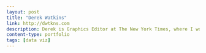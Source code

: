 ```yaml
---
layout: post
title: "Derek Watkins"
link: http://dwtkns.com
description: Derek is Graphics Editor at The New York Times, where I work as a designer, developer, reporter and geographer to visually present the news.
content-type: portfolio
tags: [data viz]
---
```

